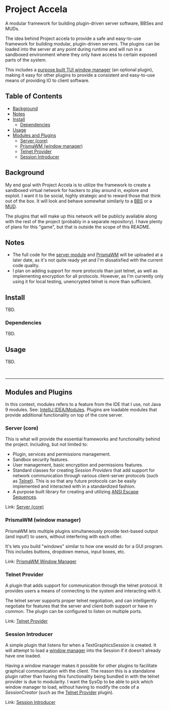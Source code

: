 # Project Accela
A modular framework for building plugin-driven server software, BBSes and MUDs.

The idea behind Project accela to provide a safe and easy-to-use framework for
building modular, plugin-driven servers. The plugins can be loaded into the server at any point during runtime 
and will run in a sandboxed environment where they only have access to certain exposed parts of the system.

This includes a [purpose built TUI window manager][plugin_prismawm] (an optional plugin),
making it easy for other plugins to provide a consistent and easy-to-use means of providing IO to client software.

## Table of Contents
- [Background](#background)
- [Notes](#notes)
- [Install](#install)
  - [Dependencies](#dependencies)
- [Usage](#usage)
- [Modules and Plugins](#modules-and-plugins)
  - [Server (core)](#server-core)
  - [PrismaWM (window manager)](#prismawm-window-manager)
  - [Telnet Provider](#telnet-provider)
  - [Session Introducer](#session-introducer)

## Background
My end goal with Project Accela is to utilize the framework to create a sandboxed virtual network 
for hackers to play around in, explore and exploit. 
I want it to be social, highly strategic and to reward those that think out of the box.
It will look and behave somewhat similarly to a [BBS][out_bbs] or a [MUD][out_mud].

The plugins that will make up this network will be publicly available along with the rest of the project 
(probably in a separate repository).
I have plenty of plans for this "game", but that is outside the scope of this README.

## Notes
* The full code for the [server module][module_server] and [PrismaWM][plugin_prismawm] will be uploaded at a later date,
as it's not quite ready yet and I'm dissatisfied with the current code quality.
* I plan on adding support for more protocols than just telnet, as well as implementing encryption for all protocols. 
However, as I'm currently only using it for local testing, unencrypted telnet is more than sufficient.

## Install
TBD.

### Dependencies
TBD.

## Usage
TBD.

<br>

---
## Modules and Plugins
In this context, modules refers to a feature from the IDE that I use,
not Java 9 modules. See: [IntelliJ IDEA/Modules][out_intellij_modules].
Plugins are loadable modules that provide additional functionality on top of the core server.

### Server (core)
This is what will provide the essential frameworks and functionality behind the project.
Including, but not limited to:
- Plugin, services and permissions management.
- Sandbox security features.
- User management, basic encryption and permissions features.
- Standard classes for creating *Session Providers* that add support for network communication
through various client-server protocols (such as [Telnet][plugin_telnet]). 
This is so that any future protocols can be easily implemented and interacted with in a standardized fashion.
- A purpose built library for creating and utilizing [ANSI Escape Sequences][out_ansi].

Link: [Server (core)][module_server]

### PrismaWM (window manager)
PrismaWM lets multiple plugins simultaneously provide text-based output (and input!) to users, 
without interfering with each other. 

It's lets you build "windows" similar to how one would do for a GUI program. 
This includes buttons, dropdown menus, input boxes, etc.

Link: [PrismaWM Window Manager][plugin_prismawm]

### Telnet Provider
A plugin that adds support for communication through the telnet protocol.
It provides users a means of connecting to the system and interacting with it.

The telnet server supports proper telnet negotiation, and can intelligently negotiate 
for features that the server and client both support or have in common. 
The plugin can be configured to listen on multiple ports.

Link: [Telnet Provider][plugin_telnet]

### Session Introducer
A simple plugin that listens for when a TextGraphicsSession is created. 
It will attempt to load a [window manager][plugin_prismawm] into the Session if it doesn't already have one loaded.

Having a window manager makes it possible for other plugins to facilitate graphical communication with the client.
The reason this is a standalone plugin rather than having this functionality being bundled in with the telnet provider 
is due to modularity. 
I want the SysOp to be able to pick which window manager to load, 
without having to modify the code of a *SessionCreator* (such as the [Telnet Provider][plugin_telnet] plugin).

Link: [Session Introducer][plugin_session_introducer]

<!-- Links -->
[module_server]: ./server/src "Server/\"Core\""
[library_ansi]: ./server/src/net/accela/ansi "ANSI EscSeq library"
[plugin_prismawm]: ./prismaPlugin/src "PrismaWM"
[plugin_telnet]: ./telnetProviderPlugin/src "Telnet Provider"
[plugin_session_introducer]: ./sessionIntroducerPlugin/src "Session Introducer"

[out_ansi]: https://en.wikipedia.org/wiki/ANSI_escape_code "ANSI Escape Code"
[out_bbs]: https://sv.wikipedia.org/wiki/Bulletin_board_system "Bulletin Board System"
[out_mud]: https://sv.wikipedia.org/wiki/MUD "Multi User Dungeon"
[out_intellij_modules]: https://www.jetbrains.com/help/idea/creating-and-managing-modules.html "Modules"
